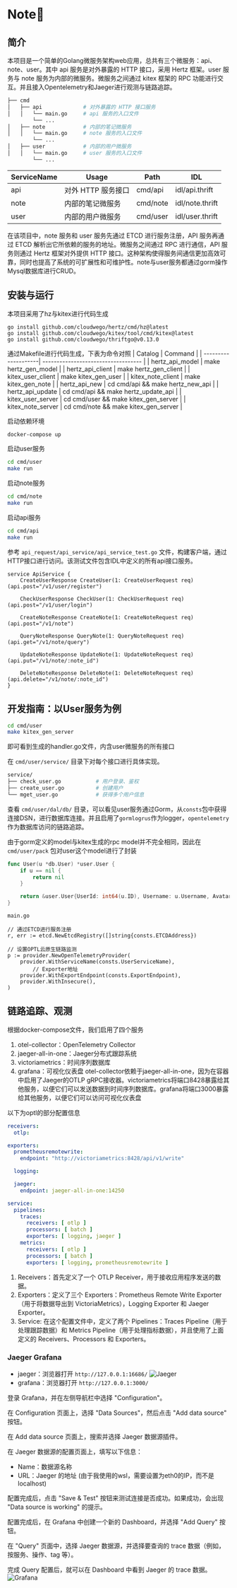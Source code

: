 # Note📝
## 简介
本项目是一个简单的Golang微服务架构web应用，总共有三个微服务：api、note、user。其中 api 服务是对外暴露的 HTTP 接口，采用 Hertz 框架。user 服务与 note 服务为内部的微服务。微服务之间通过 kitex 框架的 RPC 功能进行交互。并且接入Opentelemetry和Jaeger进行观测与链路追踪。
``` bash
├── cmd
│   ├── api             # 对外暴露的 HTTP 接口服务
│   │   └── main.go     # api 服务的入口文件
        └── ...
│   ├── note            # 内部的笔记微服务
│   │   └── main.go     # note 服务的入口文件
        └── ...
│   ├── user            # 内部的用户微服务
│   │   └── main.go     # user 服务的入口文件
        └── ...

```
| ServiceName | Usage                     | Path     | IDL             |
| ----------- | -------------------------| -------- | ---------------|
| api         | 对外 HTTP 服务接口        | cmd/api  | idl/api.thrift |
| note        | 内部的笔记微服务         | cmd/note | idl/note.thrift|
| user        | 内部的用户微服务         | cmd/user | idl/user.thrift|

在该项目中，note 服务和 user 服务先通过 ETCD 进行服务注册，API 服务再通过 ETCD 解析出它所依赖的服务的地址。微服务之间通过 RPC 进行通信，API 服务则通过 Hertz 框架对外提供 HTTP 接口。这种架构使得服务间通信更加高效可靠，同时也提高了系统的可扩展性和可维护性。note与user服务都通过gorm操作Mysql数据库进行CRUD。
## 安装与运行
本项目采用了hz与kitex进行代码生成
``` shell
go install github.com/cloudwego/hertz/cmd/hz@latest
go install github.com/cloudwego/kitex/tool/cmd/kitex@latest
go install github.com/cloudwego/thriftgo@v0.13.0
```
通过Makefile进行代码生成，下表为命令对照
| Catalog              | Command                             |
| --------------------| ----------------------------------- |
| hertz_api_model     | make hertz_gen_model                |
| hertz_api_client    | make hertz_gen_client               |
| kitex_user_client   | make kitex_gen_user                 |
| kitex_note_client   | make kitex_gen_note                 |
| hertz_api_new       | cd cmd/api && make hertz_new_api     |
| hertz_api_update    | cd cmd/api && make hertz_update_api  |
| kitex_user_server   | cd cmd/user && make kitex_gen_server |
| kitex_note_server   | cd cmd/note && make kitex_gen_server |

启动依赖环境
```bash
docker-compose up
```
启动user服务
```bash
cd cmd/user
make run
```
启动note服务
```bash
cd cmd/note
make run
```
启动api服务
```bash
cd cmd/api
make run
```
参考 `api_request/api_service/api_service_test.go` 文件，构建客户端，通过HTTP接口进行访问。该测试文件包含IDL中定义的所有api接口服务。
``` thrift
service ApiService {
    CreateUserResponse CreateUser(1: CreateUserRequest req) (api.post="/v1/user/register")

    CheckUserResponse CheckUser(1: CheckUserRequest req) (api.post="/v1/user/login")

    CreateNoteResponse CreateNote(1: CreateNoteRequest req) (api.post="/v1/note")

    QueryNoteResponse QueryNote(1: QueryNoteRequest req) (api.get="/v1/note/query")

    UpdateNoteResponse UpdateNote(1: UpdateNoteRequest req) (api.put="/v1/note/:note_id")

    DeleteNoteResponse DeleteNote(1: DeleteNoteRequest req) (api.delete="/v1/note/:note_id")
}
```
## 开发指南：以User服务为例
```sh
cd cmd/user
make kitex_gen_server
```
即可看到生成的handler.go文件，内含user微服务的所有接口

在 `cmd/user/service/` 目录下对每个接口进行具体实现。
```sh
service/
├── check_user.go           # 用户登录、鉴权
├── create_user.go          # 创建用户
└── mget_user.go            # 获得多个用户信息 

```
查看 `cmd/user/dal/db/` 目录，可以看见user服务通过Gorm，从`consts`包中获得连接DSN，进行数据库连接。并且启用了`gormlogrus`作为logger，`opentelemetry`作为数据库访问的链路追踪。

由于gorm定义的model与kitex生成的rpc model并不完全相同，因此在 `cmd/user/pack` 包对user这个model进行了封装
```go
func User(u *db.User) *user.User {
	if u == nil {
		return nil
	}

	return &user.User{UserId: int64(u.ID), Username: u.Username, Avatar: "test"}
}
```
`main.go`
```golang
// 通过ETCD进行服务注册
r, err := etcd.NewEtcdRegistry([]string{consts.ETCDAddress})

// 设置OPTL云原生链路监测
p := provider.NewOpenTelemetryProvider(
	provider.WithServiceName(consts.UserServiceName),
        // Exporter地址
	provider.WithExportEndpoint(consts.ExportEndpoint),
	provider.WithInsecure(),
)
```
## 链路追踪、观测
根据docker-compose文件，我们启用了四个服务
1. otel-collector：OpenTelemetry Collector
2. jaeger-all-in-one：Jaeger分布式跟踪系统
3. victoriametrics：时间序列数据库
4. grafana：可视化仪表盘
otel-collector依赖于jaeger-all-in-one，因为在容器中启用了Jaeger的OTLP gRPC接收器。victoriametrics将端口8428暴露给其他服务，以便它们可以发送数据到时间序列数据库。grafana将端口3000暴露给其他服务，以便它们可以访问可视化仪表盘

以下为optl的部分配置信息
```yaml
receivers:
  otlp:

exporters:
  prometheusremotewrite:
    endpoint: "http://victoriametrics:8428/api/v1/write"

  logging:

  jaeger:
    endpoint: jaeger-all-in-one:14250

service:
  pipelines:
    traces:
      receivers: [ otlp ]
      processors: [ batch ]
      exporters: [ logging, jaeger ]
    metrics:
      receivers: [ otlp ]
      processors: [ batch ]
      exporters: [ logging, prometheusremotewrite ]
```
1. Receivers：首先定义了一个 OTLP Receiver，用于接收应用程序发送的数据。
2. Exporters：定义了三个 Exporters：Prometheus Remote Write Exporter（用于将数据导出到 VictoriaMetrics），Logging Exporter 和 Jaeger Exporter。
3. Service: 在这个配置文件中，定义了两个 Pipelines：Traces Pipeline（用于处理跟踪数据）和 Metrics Pipeline（用于处理指标数据），并且使用了上面定义的 Receivers、Processors 和 Exporters。
### Jaeger Grafana
- jaeger：浏览器打开 `http://127.0.0.1:16686/` 
![Jaeger](pic/jaeger.png)
- grafana：浏览器打开 `http://127.0.0.1:3000/`

登录 Grafana，并在左侧导航栏中选择 "Configuration"。

在 Configuration 页面上，选择 "Data Sources"，然后点击 "Add data source" 按钮。

在 Add data source 页面上，搜索并选择 Jaeger 数据源插件。

在 Jaeger 数据源的配置页面上，填写以下信息：

- Name：数据源名称
- URL：Jaeger 的地址 (由于我使用的wsl，需要设置为eth0的IP，而不是localhost)

配置完成后，点击 "Save & Test" 按钮来测试连接是否成功。如果成功，会出现 "Data source is working" 的提示。

配置完成后，在 Grafana 中创建一个新的 Dashboard，并选择 "Add Query" 按钮。

在 "Query" 页面中，选择 Jaeger 数据源，并选择要查询的 trace 数据（例如，按服务、操作、tag 等）。

完成 Query 配置后，就可以在 Dashboard 中看到 Jaeger 的 trace 数据。
![Grafana](pic/grafana.png)